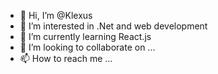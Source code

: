 - 👋 Hi, I’m @Klexus
- 👀 I’m interested in .Net and web development
- 🌱 I’m currently learning React.js
- 💞️ I’m looking to collaborate on ...
- 📫 How to reach me ...

<!---
Klexus/Klexus is a ✨ special ✨ repository because its `README.md` (this file) appears on your GitHub profile.
You can click the Preview link to take a look at your changes.
--->
